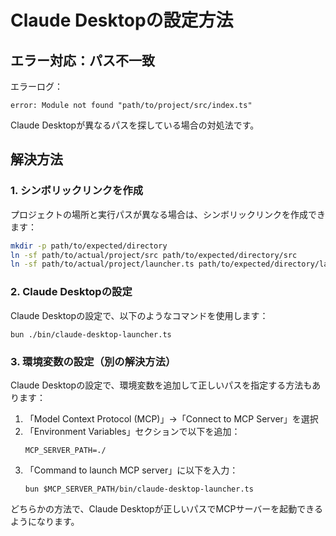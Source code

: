 # Claude Desktopの設定方法

## エラー対応：パス不一致

エラーログ：
```
error: Module not found "path/to/project/src/index.ts"
```

Claude Desktopが異なるパスを探している場合の対処法です。

## 解決方法

### 1. シンボリックリンクを作成

プロジェクトの場所と実行パスが異なる場合は、シンボリックリンクを作成できます：

```bash
mkdir -p path/to/expected/directory
ln -sf path/to/actual/project/src path/to/expected/directory/src
ln -sf path/to/actual/project/launcher.ts path/to/expected/directory/launcher.ts
```

### 2. Claude Desktopの設定

Claude Desktopの設定で、以下のようなコマンドを使用します：

```
bun ./bin/claude-desktop-launcher.ts
```

### 3. 環境変数の設定（別の解決方法）

Claude Desktopの設定で、環境変数を追加して正しいパスを指定する方法もあります：

1. 「Model Context Protocol (MCP)」→「Connect to MCP Server」を選択
2. 「Environment Variables」セクションで以下を追加：
   ```
   MCP_SERVER_PATH=./
   ```
3. 「Command to launch MCP server」に以下を入力：
   ```
   bun $MCP_SERVER_PATH/bin/claude-desktop-launcher.ts
   ```

どちらかの方法で、Claude Desktopが正しいパスでMCPサーバーを起動できるようになります。